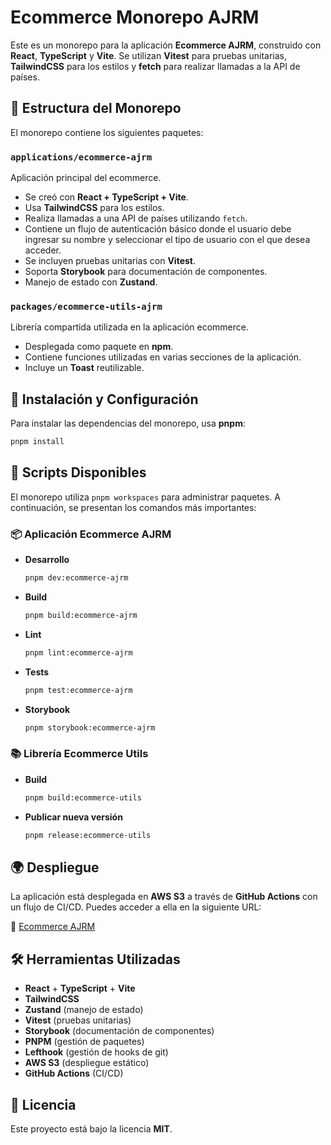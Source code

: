 # Ecommerce Monorepo AJRM

Este es un monorepo para la aplicación **Ecommerce AJRM**, construido con **React**, **TypeScript** y **Vite**. Se utilizan **Vitest** para pruebas unitarias, **TailwindCSS** para los estilos y **fetch** para realizar llamadas a la API de países.

## 📁 Estructura del Monorepo

El monorepo contiene los siguientes paquetes:

### `applications/ecommerce-ajrm`

Aplicación principal del ecommerce.

- Se creó con **React + TypeScript + Vite**.
- Usa **TailwindCSS** para los estilos.
- Realiza llamadas a una API de países utilizando `fetch`.
- Contiene un flujo de autenticación básico donde el usuario debe ingresar su nombre y seleccionar el tipo de usuario con el que desea acceder.
- Se incluyen pruebas unitarias con **Vitest**.
- Soporta **Storybook** para documentación de componentes.
- Manejo de estado con **Zustand**.

### `packages/ecommerce-utils-ajrm`

Librería compartida utilizada en la aplicación ecommerce.

- Desplegada como paquete en **npm**.
- Contiene funciones utilizadas en varias secciones de la aplicación.
- Incluye un **Toast** reutilizable.

## 🚀 Instalación y Configuración

Para instalar las dependencias del monorepo, usa **pnpm**:

```sh
pnpm install
```

## 📜 Scripts Disponibles

El monorepo utiliza `pnpm workspaces` para administrar paquetes. A continuación, se presentan los comandos más importantes:

### 📦 Aplicación Ecommerce AJRM

- **Desarrollo**
  ```sh
  pnpm dev:ecommerce-ajrm
  ```
- **Build**
  ```sh
  pnpm build:ecommerce-ajrm
  ```
- **Lint**
  ```sh
  pnpm lint:ecommerce-ajrm
  ```
- **Tests**
  ```sh
  pnpm test:ecommerce-ajrm
  ```
- **Storybook**
  ```sh
  pnpm storybook:ecommerce-ajrm
  ```

### 📚 Librería Ecommerce Utils

- **Build**
  ```sh
  pnpm build:ecommerce-utils
  ```
- **Publicar nueva versión**
  ```sh
  pnpm release:ecommerce-utils
  ```

## 🌍 Despliegue

La aplicación está desplegada en **AWS S3** a través de **GitHub Actions** con un flujo de CI/CD. Puedes acceder a ella en la siguiente URL:

🔗 [Ecommerce AJRM](https://ecommerce-ajrm.s3.amazonaws.com/index.html)

## 🛠 Herramientas Utilizadas

- **React** + **TypeScript** + **Vite**
- **TailwindCSS**
- **Zustand** (manejo de estado)
- **Vitest** (pruebas unitarias)
- **Storybook** (documentación de componentes)
- **PNPM** (gestión de paquetes)
- **Lefthook** (gestión de hooks de git)
- **AWS S3** (despliegue estático)
- **GitHub Actions** (CI/CD)

## 📄 Licencia

Este proyecto está bajo la licencia **MIT**.

